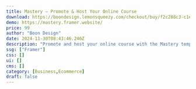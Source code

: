 ```yaml
---
title: Mastery — Promote & Host Your Online Course
download: https://boondesign.lemonsqueezy.com/checkout/buy/f2c288c3-c1e8-4319-b17d-6b00b48581dd
demo: https://mastery.framer.website/
price: 99
author: "Boon Design"
date: 2024-11-30T08:43:46.246Z
description: "Promote and host your online course with the Mastery template for Framer. Collect payments with Lemon Squeezy and protect course content with FramerAuth."
ssg: ["Framer"]
css: []
ui: []
cms: []
category: [Business,Ecommerce]
draft: false
---
```

